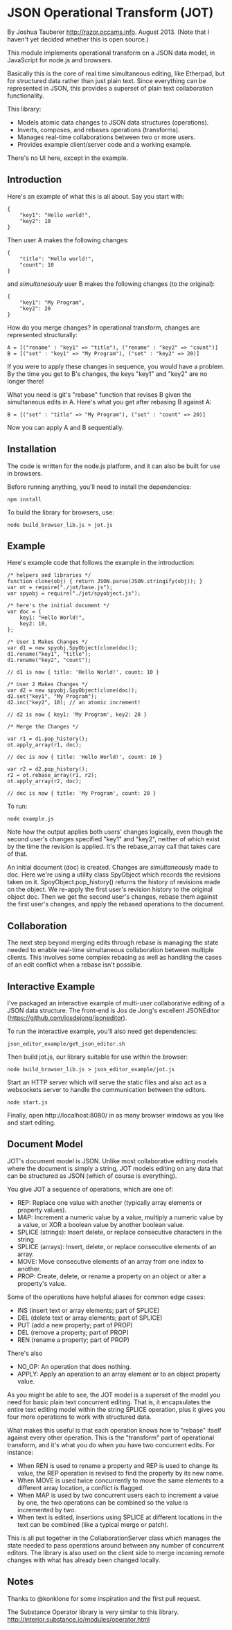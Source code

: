 JSON Operational Transform (JOT)
================================

By Joshua Tauberer <http://razor.occams.info>. August 2013.
(Note that I haven't yet decided whether this is open source.)

This module implements operational transform on a JSON data model, in
JavaScript for node.js and browsers.

Basically this is the core of real time simultaneous editing, like Etherpad,
but for structured data rather than just plain text. Since everything can
be represented in JSON, this provides a superset of plain text collaboration
functionality.

This library:

* Models atomic data changes to JSON data structures (operations).
* Inverts, composes, and rebases operations (transforms).
* Manages real-time collaborations between two or more users.
* Provides example client/server code and a working example.

There's no UI here, except in the example.

Introduction
------------

Here's an example of what this is all about. Say you start with:

	{
		"key1": "Hello world!",
		"key2": 10
	}

Then user A makes the following changes:

	{
		"title": "Hello world!",
		"count": 10
	}

and *simultanesouly* user B makes the following changes (to the original):

	{
		"key1": "My Program",
		"key2": 20
	}

How do you merge changes? In operational transform, changes are represented
structurally:

	A = [("rename" : "key1" => "title"), ("rename" : "key2" => "count")]
	B = [("set" : "key1" => "My Program"), ("set" : "key2" => 20)]

If you were to apply these changes in sequence, you would have a problem.
By the time you get to B's changes, the keys "key1" and "key2" are no
longer there!

What you need is git's "rebase" function that revises B given the simultaneous
edits in A. Here's what you get after rebasing B against A:

	B = [("set" : "title" => "My Program"), ("set" : "count" => 20)]

Now you can apply A and B sequentially.

Installation
------------

The code is written for the node.js platform, and it can also be built
for use in browsers.

Before running anything, you'll need to install the dependencies:

	npm install

To build the library for browsers, use:

	node build_browser_lib.js > jot.js

Example
-------

Here's example code that follows the example in the introduction:

	/* helpers and libraries */
	function clone(obj) { return JSON.parse(JSON.stringify(obj)); }
	var ot = require("./jot/base.js");
	var spyobj = require("./jot/spyobject.js");

	/* here's the initial document */
	var doc = {
		key1: "Hello World!",
		key2: 10,
	};

	/* User 1 Makes Changes */
	var d1 = new spyobj.SpyObject(clone(doc));
	d1.rename("key1", "title");
	d1.rename("key2", "count");

	// d1 is now { title: 'Hello World!', count: 10 }

	/* User 2 Makes Changes */
	var d2 = new spyobj.SpyObject(clone(doc));
	d2.set("key1", "My Program");
	d2.inc("key2", 10); // an atomic increment!

	// d2 is now { key1: 'My Program', key2: 20 }

	/* Merge the Changes */

	var r1 = d1.pop_history();
	ot.apply_array(r1, doc);

	// doc is now { title: 'Hello World!', count: 10 }

	var r2 = d2.pop_history();
	r2 = ot.rebase_array(r1, r2);
	ot.apply_array(r2, doc);

	// doc is now { title: 'My Program', count: 20 }

To run:

	node example.js

Note how the output applies both users' changes logically, even though the
second user's changes specified "key1" and "key2", neither of which exist
by the time the revision is applied. It's the rebase_array call that takes
care of that.

An initial document (doc) is created. Changes are *simultaneously* made to
doc. Here we're using a utility class SpyObject which records the revisions
taken on it. SpoyObject.pop_history() returns the history of revisions made
on the object. We re-apply the first user's revision history to the original
object doc. Then we get the second user's changes, rebase them against the
first user's changes, and apply the rebased operations to the document.

Collaboration
-------------

The next step beyond merging edits through rebase is managing the state
needed to enable real-time simultaneous collaboration between multiple
clients. This involves some complex rebasing as well as handling the
cases of an edit conflict when a rebase isn't possible.

Interactive Example
-------------------

I've packaged an interactive example of multi-user collaborative editing
of a JSON data structure. The front-end is Jos de Jong's excellent
JSONEditor (https://github.com/josdejong/jsoneditor).

To run the interactive example, you'll also need get dependencies:

	json_editor_example/get_json_editor.sh

Then build jot.js, our library suitable for use within the browser:

	node build_browser_lib.js > json_editor_example/jot.js

Start an HTTP server which will serve the static files and also act
as a websockets server to handle the communication between the editors.

	node start.js

Finally, open http://localhost:8080/ in as many browser windows as you
like and start editing.

Document Model
--------------

JOT's document model is JSON. Unlike most collaborative editing models where
the document is simply a string, JOT models editing on any data that can be
structured as JSON (which of course is everything).

You give JOT a sequence of operations, which are one of:

* REP: Replace one value with another (typically array elements or property values).
* MAP: Increment a numeric value by a value, multiply a numeric value by a value, or XOR a boolean value by another boolean value.
* SPLICE (strings): Insert delete, or replace consecutive characters in the string.
* SPLICE (arrays): Insert, delete, or replace consecutive elements of an array.
* MOVE: Move consecutive elements of an array from one index to another.
* PROP: Create, delete, or rename a property on an object or alter a property's value.

Some of the operations have helpful aliases for common edge cases:

* INS (insert text or array elements; part of SPLICE)
* DEL (delete text or array elements; part of SPLICE)
* PUT (add a new property; part of PROP)
* DEL (remove a property; part of PROP)
* REN (rename a property; part of PROP)

There's also

* NO_OP: An operation that does nothing.
* APPLY: Apply an operation to an array element or to an object property value.

As you might be able to see, the JOT model is a superset of the model you need
for basic plain text concurrent editing. That is, it encapsulates the entire
text editing model within the string SPLICE operation, plus it gives you four more
operations to work with structured data.

What makes this useful is that each operation knows how to "rebase" itself against
every other operation. This is the "transform" part of operational transform, and
it's what you do when you have two concurrent edits. For instance:

* When REN is used to rename a property and REP is used to change its value, the
  REP operation is revised to find the property by its new name.
* When MOVE is used twice concurrently to move the same elements to a different
  array location, a conflict is flagged.
* When MAP is used by two concurrent users each to increment a value by one, the two
  operations can be combined so the value is incremented by two.
* When text is edited, insertions using SPLICE at different locations in the text can be
  combined (like a typical merge or patch).

This is all put together in the CollaborationServer class which manages the state
needed to pass operations around between any number of concurrent editors. The library
is also used on the client side to merge incoming remote changes with what has already
been changed locally.

Notes
-----

Thanks to @konklone for some inspiration and the first pull request.

The Substance Operator library is very similar to this library. http://interior.substance.io/modules/operator.html

